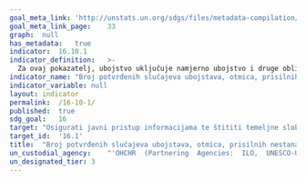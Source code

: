 ```yaml
---	
goal_meta_link:	'http://unstats.un.org/sdgs/files/metadata-compilation/Metadata-Goal-16.pdf'
goal_meta_link_page:	33
graph:	null
has_metadata:	true
indicator:	16.10.1
indicator_definition:	>-
  Za ovaj pokazatelj, ubojstvo uključuje namjerno ubojstvo i druge oblike proizvoljnog lišenja života, kako je formulirano u članku 6 (1) ICCPR-a. Prisilni nestanak se definira kao uhićenje, pritvaranje, otmica ili bilo koji drugi oblik lišenja slobode, nakon čega slijedi odbijanje priznavanja lišenja slobode ili prikrivanja sudbine ili mjesta gdje je nestala osoba, a što takvu osobu stavlja izvan zaštite pravnog sustava (Međunarodna konvencija o zaštiti svih osoba od prisilnih nestanaka, prilagođena kako bi se u obzir mogli uzeti nestanci koje su proveli ne-državni akteri). Arbitražni pritvor je pritvor bez provođenja predviđenog postupka i zaštitnih mjera, kako je predviđeno u članku 9. stavku 1. ICCPR-a. Mučenje znači bilo koji čin kojim se namjerno nanosi teška bol ili patnja, bilo fizička ili psihička, za svrhe kao što je dobivanje podataka ili priznanja od žrtve ili treće osobe, kažnjavanja žrtve ili treće osobe za djelo koje je počinila ona ili treća osoba ili za koju postoji sumnja da ga je počinila žrtva ili treća osoba, ili kako bi se zastrašilo bilo žrtvu bilo treću osobu, ili iz bilo kojeg razloga temeljenog na diskriminaciji bilo koje vrste, kada je takva bol ili patnja nanesena od strane ili na poticaj ili uz suglasnost ili pristanak službene osobe ili druge osobe koja djeluje u službenom svojstvu (Konvencija protiv mučenja). Napad označava fizički napad na tijelo druge osobe koji rezultira ozbiljnom tjelesnom ozljedom. Borci za ljudska prava je pojam koji se koristi za ljude koji sami ili s drugima djeluju na promicanju ili zaštiti ljudskih prava. Borci za ljudska prava mogu se prepoznati prije svega prema onom što rade te je putem opisa njihovih aktivnosti i konteksta u kojima rade moguće ovaj termin najbolje objasniti. Definicija boraca za ljudska prava može uključivati novinare i sindikalce, ali svaki pojedini slučaj se uračunava samo jednom. Drugi primjeri mogu uključivati studentsku kampanju za okončanje mučenja u zatvorima, političare koji se bore protiv korupcije ili svjedoke u sudskim postupcima u vezi kršenja ljudskih prava. Termin novinara obuhvaća novinare, medijske djelatnike i novinarstvo na društvenim medijima koji generiraju znatan javni interes. Ova koncepcija dogovorena su od strane država članica UNESCO-a, a može uključivati širok spektar dionika, uključujući profesionalne novinare i analitičare, inozemne dopisnike i lokalne novinare, kao i blogere te druge proizvođače društvenih medija koji se bave nekim oblicima samo-publiciranja, bilo u tisku, na Internetu ili drugdje, novinare iz tradicionalnih medija i oni koji rade na više medija. Pojam "sindikalist" odnosi se na pojedinca zaposlenog u ili ovlaštenog od sindikata i na druge izabrane predstavnike radnika, uključujući i radnike u neformalnom sektoru. Pokazatelj se izračunava kao ukupan broj prijavljenih slučajeva ubojstava, nestanaka, samovoljnog zatvaranja, napada i mučenja novinara, sindikalaca i boraca za ljudska prava tijekom izvještajnog razdoblja, potvrđenih od strane nezavisnih tijela (u ovom slučaju OHCHR i UNESCO)
indicator_name:	"Broj potvrđenih slučajeva ubojstava, otmica, prisilnih nestanaka, samovoljnog zatvaranja i mučenja novinara, pripadnika medija, sindikalaca i boraca za ljudska prava u proteklih 12 mjeseci"
indicator_variable:	null
layout:	indicator
permalink:	/16-10-1/
published:	true  
sdg_goal:	16
target:	"Osigurati javni pristup informacijama te štititi temeljne slobode, u skladu s nacionalnim zakonodavstvom i međunarodnim ugovorima."
target_id:	'16.1'
title:	"Broj potvrđenih slučajeva ubojstava, otmica, prisilnih nestanaka, samovoljnog zatvaranja i mučenja novinara, pripadnika medija, sindikalaca i boraca za ljudska prava u proteklih 12 mjeseci"
un_custodial_agency:	"'OHCHR  (Partnering  Agencies:  ILO,  UNESCO-UIS)'"
un_designated_tier:	3
---	
```

